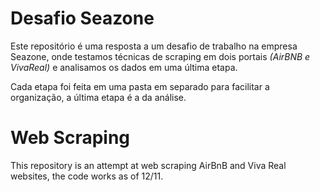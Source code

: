 # Desafio Seazone

Este repositório é uma resposta a um desafio de trabalho na empresa Seazone, onde testamos técnicas de scraping em dois portais *(AirBNB e VivaReal)* e analisamos os dados em uma última etapa.

Cada etapa foi feita em uma pasta em separado para facilitar a organização, a última etapa é a da análise.

# Web Scraping

This repository is an attempt at web scraping AirBnB and Viva Real websites, the code works as of 12/11.
